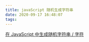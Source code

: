```yaml
---
title: javaScript 随机生成字符串
date: 2020-09-17 16:48:07
tags:
---
```


[在 JavaScript 中生成随机字符串 / 字符](https://routinepanic.com/questions/generate-random-string-characters-in-javascript)


